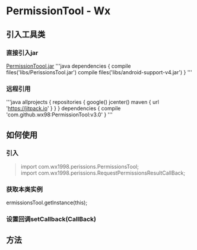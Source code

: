 # PermissionTool - Wx
## 引入工具类
### 直接引入jar
[PermissionToool.jar]()
'''java
dependencies {
    compile files('libs/PerissionsTool.jar')
    compile files('libs/android-support-v4.jar')
}
'''
### 远程引用
'''java
allprojects {
    repositories {
        google()
        jcenter()
        maven { url 'https://jitpack.io' }
    }
}
dependencies {
    compile 'com.github.wx98:PermissionTool:v3.0'
}
'''
## 如何使用
### 引入
>import com.wx1998.perissions.PermissionsTool;   
import com.wx1998.perissions.RequestPermissionsResultCallBack;
### 获取本类实例
ermissionsTool.getInstance(this);
### 设置回调setCallback(CallBack)
## 方法

